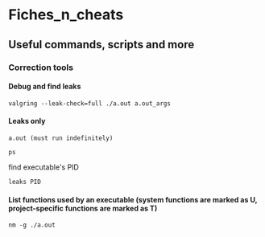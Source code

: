 # Fiches_n_cheats
## Useful commands, scripts and more

### Correction tools

#### Debug and find leaks
```
valgring --leak-check=full ./a.out a.out_args
```
#### Leaks only
```
a.out (must run indefinitely)

ps
```
find executable's PID
```
leaks PID
```
#### List functions used by an executable (system functions are marked as U, project-specific functions are marked as T)
```
nm -g ./a.out
```
